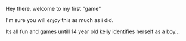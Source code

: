 Hey there, welcome to my first "game"

I'm sure you will *enjoy* this as much as i did.

Its all fun and games untill 14 year old kelly identifies herself as a boy...
